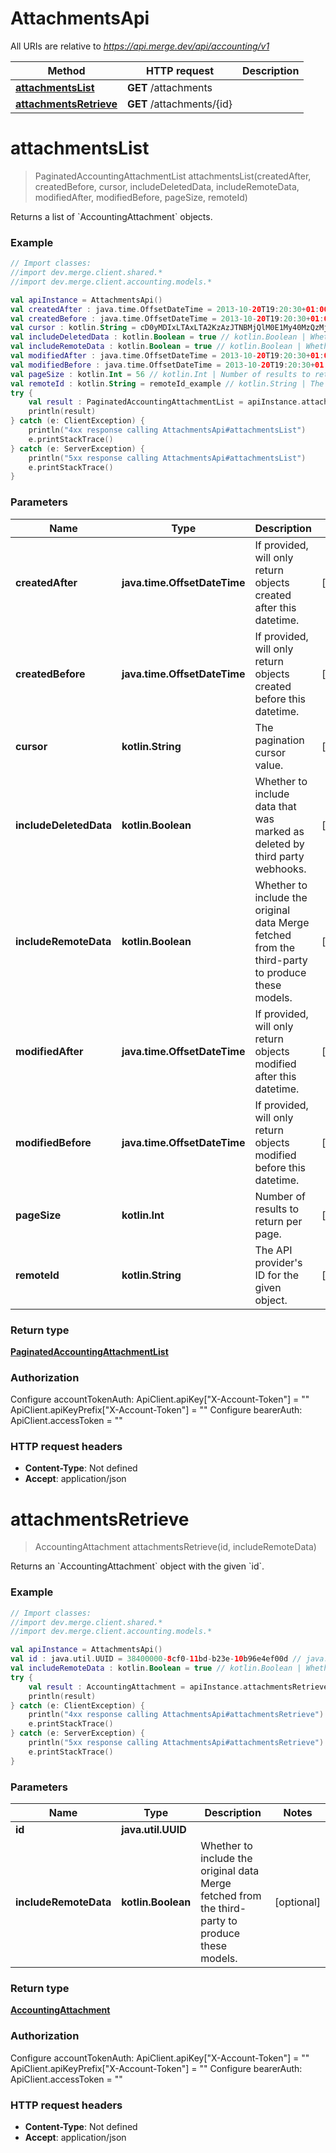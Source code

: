 # AttachmentsApi

All URIs are relative to *https://api.merge.dev/api/accounting/v1*

Method | HTTP request | Description
------------- | ------------- | -------------
[**attachmentsList**](AttachmentsApi.md#attachmentsList) | **GET** /attachments | 
[**attachmentsRetrieve**](AttachmentsApi.md#attachmentsRetrieve) | **GET** /attachments/{id} | 


<a name="attachmentsList"></a>
# **attachmentsList**
> PaginatedAccountingAttachmentList attachmentsList(createdAfter, createdBefore, cursor, includeDeletedData, includeRemoteData, modifiedAfter, modifiedBefore, pageSize, remoteId)



Returns a list of &#x60;AccountingAttachment&#x60; objects.

### Example
```kotlin
// Import classes:
//import dev.merge.client.shared.*
//import dev.merge.client.accounting.models.*

val apiInstance = AttachmentsApi()
val createdAfter : java.time.OffsetDateTime = 2013-10-20T19:20:30+01:00 // java.time.OffsetDateTime | If provided, will only return objects created after this datetime.
val createdBefore : java.time.OffsetDateTime = 2013-10-20T19:20:30+01:00 // java.time.OffsetDateTime | If provided, will only return objects created before this datetime.
val cursor : kotlin.String = cD0yMDIxLTAxLTA2KzAzJTNBMjQlM0E1My40MzQzMjYlMkIwMCUzQTAw // kotlin.String | The pagination cursor value.
val includeDeletedData : kotlin.Boolean = true // kotlin.Boolean | Whether to include data that was marked as deleted by third party webhooks.
val includeRemoteData : kotlin.Boolean = true // kotlin.Boolean | Whether to include the original data Merge fetched from the third-party to produce these models.
val modifiedAfter : java.time.OffsetDateTime = 2013-10-20T19:20:30+01:00 // java.time.OffsetDateTime | If provided, will only return objects modified after this datetime.
val modifiedBefore : java.time.OffsetDateTime = 2013-10-20T19:20:30+01:00 // java.time.OffsetDateTime | If provided, will only return objects modified before this datetime.
val pageSize : kotlin.Int = 56 // kotlin.Int | Number of results to return per page.
val remoteId : kotlin.String = remoteId_example // kotlin.String | The API provider's ID for the given object.
try {
    val result : PaginatedAccountingAttachmentList = apiInstance.attachmentsList(createdAfter, createdBefore, cursor, includeDeletedData, includeRemoteData, modifiedAfter, modifiedBefore, pageSize, remoteId)
    println(result)
} catch (e: ClientException) {
    println("4xx response calling AttachmentsApi#attachmentsList")
    e.printStackTrace()
} catch (e: ServerException) {
    println("5xx response calling AttachmentsApi#attachmentsList")
    e.printStackTrace()
}
```

### Parameters

Name | Type | Description  | Notes
------------- | ------------- | ------------- | -------------
 **createdAfter** | **java.time.OffsetDateTime**| If provided, will only return objects created after this datetime. | [optional]
 **createdBefore** | **java.time.OffsetDateTime**| If provided, will only return objects created before this datetime. | [optional]
 **cursor** | **kotlin.String**| The pagination cursor value. | [optional]
 **includeDeletedData** | **kotlin.Boolean**| Whether to include data that was marked as deleted by third party webhooks. | [optional]
 **includeRemoteData** | **kotlin.Boolean**| Whether to include the original data Merge fetched from the third-party to produce these models. | [optional]
 **modifiedAfter** | **java.time.OffsetDateTime**| If provided, will only return objects modified after this datetime. | [optional]
 **modifiedBefore** | **java.time.OffsetDateTime**| If provided, will only return objects modified before this datetime. | [optional]
 **pageSize** | **kotlin.Int**| Number of results to return per page. | [optional]
 **remoteId** | **kotlin.String**| The API provider&#39;s ID for the given object. | [optional]

### Return type

[**PaginatedAccountingAttachmentList**](PaginatedAccountingAttachmentList.md)

### Authorization


Configure accountTokenAuth:
    ApiClient.apiKey["X-Account-Token"] = ""
    ApiClient.apiKeyPrefix["X-Account-Token"] = ""
Configure bearerAuth:
    ApiClient.accessToken = ""

### HTTP request headers

 - **Content-Type**: Not defined
 - **Accept**: application/json

<a name="attachmentsRetrieve"></a>
# **attachmentsRetrieve**
> AccountingAttachment attachmentsRetrieve(id, includeRemoteData)



Returns an &#x60;AccountingAttachment&#x60; object with the given &#x60;id&#x60;.

### Example
```kotlin
// Import classes:
//import dev.merge.client.shared.*
//import dev.merge.client.accounting.models.*

val apiInstance = AttachmentsApi()
val id : java.util.UUID = 38400000-8cf0-11bd-b23e-10b96e4ef00d // java.util.UUID | 
val includeRemoteData : kotlin.Boolean = true // kotlin.Boolean | Whether to include the original data Merge fetched from the third-party to produce these models.
try {
    val result : AccountingAttachment = apiInstance.attachmentsRetrieve(id, includeRemoteData)
    println(result)
} catch (e: ClientException) {
    println("4xx response calling AttachmentsApi#attachmentsRetrieve")
    e.printStackTrace()
} catch (e: ServerException) {
    println("5xx response calling AttachmentsApi#attachmentsRetrieve")
    e.printStackTrace()
}
```

### Parameters

Name | Type | Description  | Notes
------------- | ------------- | ------------- | -------------
 **id** | **java.util.UUID**|  |
 **includeRemoteData** | **kotlin.Boolean**| Whether to include the original data Merge fetched from the third-party to produce these models. | [optional]

### Return type

[**AccountingAttachment**](AccountingAttachment.md)

### Authorization


Configure accountTokenAuth:
    ApiClient.apiKey["X-Account-Token"] = ""
    ApiClient.apiKeyPrefix["X-Account-Token"] = ""
Configure bearerAuth:
    ApiClient.accessToken = ""

### HTTP request headers

 - **Content-Type**: Not defined
 - **Accept**: application/json

